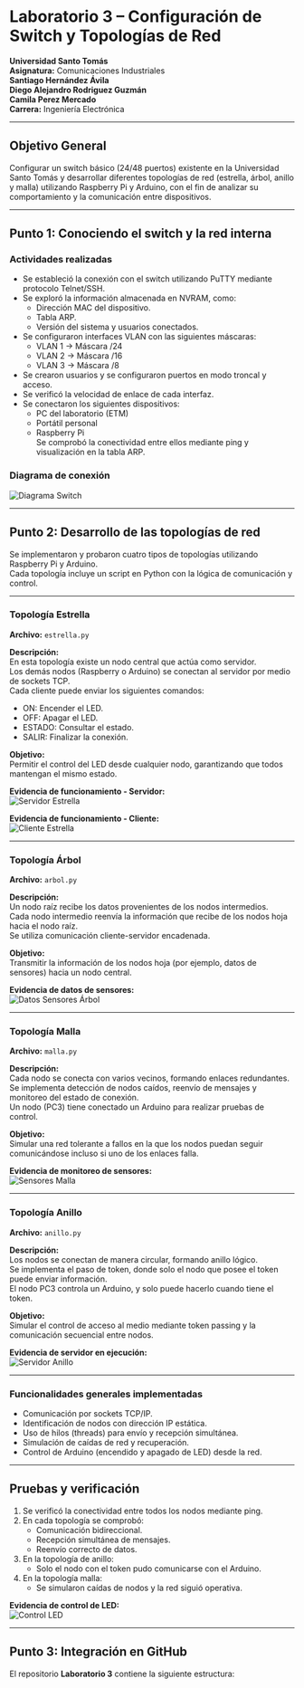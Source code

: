 # Laboratorio 3 – Configuración de Switch y Topologías de Red

**Universidad Santo Tomás**  
**Asignatura:** Comunicaciones Industriales  
**Santiago Hernández Ávila**  
**Diego Alejandro Rodriguez Guzmán**  
**Camila Perez Mercado**  
**Carrera:** Ingeniería Electrónica  

---

## Objetivo General

Configurar un switch básico (24/48 puertos) existente en la Universidad Santo Tomás y desarrollar diferentes topologías de red (estrella, árbol, anillo y malla) utilizando Raspberry Pi y Arduino, con el fin de analizar su comportamiento y la comunicación entre dispositivos.

---

## Punto 1: Conociendo el switch y la red interna

### Actividades realizadas

- Se estableció la conexión con el switch utilizando PuTTY mediante protocolo Telnet/SSH.  
- Se exploró la información almacenada en NVRAM, como:
  - Dirección MAC del dispositivo.  
  - Tabla ARP.  
  - Versión del sistema y usuarios conectados.  
- Se configuraron interfaces VLAN con las siguientes máscaras:
  - VLAN 1 → Máscara /24  
  - VLAN 2 → Máscara /16  
  - VLAN 3 → Máscara /8  
- Se crearon usuarios y se configuraron puertos en modo troncal y acceso.  
- Se verificó la velocidad de enlace de cada interfaz.  
- Se conectaron los siguientes dispositivos:
  - PC del laboratorio (ETM)  
  - Portátil personal  
  - Raspberry Pi  
  Se comprobó la conectividad entre ellos mediante ping y visualización en la tabla ARP.

### Diagrama de conexión

![Diagrama Switch](cb07c7d0-71c2-41c7-8053-d50dff1bd200.png)

---

## Punto 2: Desarrollo de las topologías de red

Se implementaron y probaron cuatro tipos de topologías utilizando Raspberry Pi y Arduino.  
Cada topología incluye un script en Python con la lógica de comunicación y control.

---

### Topología Estrella

**Archivo:** `estrella.py`

**Descripción:**  
En esta topología existe un nodo central que actúa como servidor.  
Los demás nodos (Raspberry o Arduino) se conectan al servidor por medio de sockets TCP.  
Cada cliente puede enviar los siguientes comandos:
- ON: Encender el LED.  
- OFF: Apagar el LED.  
- ESTADO: Consultar el estado.  
- SALIR: Finalizar la conexión.

**Objetivo:**  
Permitir el control del LED desde cualquier nodo, garantizando que todos mantengan el mismo estado.

**Evidencia de funcionamiento - Servidor:**  
![Servidor Estrella](IMG-20251020-WA0016.jpg)

**Evidencia de funcionamiento - Cliente:**  
![Cliente Estrella](IMG-20251020-WA0020.jpg)

---

### Topología Árbol

**Archivo:** `arbol.py`

**Descripción:**  
Un nodo raíz recibe los datos provenientes de los nodos intermedios.  
Cada nodo intermedio reenvía la información que recibe de los nodos hoja hacia el nodo raíz.  
Se utiliza comunicación cliente-servidor encadenada.

**Objetivo:**  
Transmitir la información de los nodos hoja (por ejemplo, datos de sensores) hacia un nodo central.

**Evidencia de datos de sensores:**  
![Datos Sensores Árbol](IMG-20251020-WA0023.jpg)

---

### Topología Malla

**Archivo:** `malla.py`

**Descripción:**  
Cada nodo se conecta con varios vecinos, formando enlaces redundantes.  
Se implementa detección de nodos caídos, reenvío de mensajes y monitoreo del estado de conexión.  
Un nodo (PC3) tiene conectado un Arduino para realizar pruebas de control.

**Objetivo:**  
Simular una red tolerante a fallos en la que los nodos puedan seguir comunicándose incluso si uno de los enlaces falla.

**Evidencia de monitoreo de sensores:**  
![Sensores Malla](IMG-20251020-WA0026.jpg)

---

### Topología Anillo

**Archivo:** `anillo.py`

**Descripción:**  
Los nodos se conectan de manera circular, formando anillo lógico.  
Se implementa el paso de token, donde solo el nodo que posee el token puede enviar información.  
El nodo PC3 controla un Arduino, y solo puede hacerlo cuando tiene el token.

**Objetivo:**  
Simular el control de acceso al medio mediante token passing y la comunicación secuencial entre nodos.

**Evidencia de servidor en ejecución:**  
![Servidor Anillo](IMG-20251020-WA0019.jpg)

---

### Funcionalidades generales implementadas

- Comunicación por sockets TCP/IP.  
- Identificación de nodos con dirección IP estática.  
- Uso de hilos (threads) para envío y recepción simultánea.  
- Simulación de caídas de red y recuperación.  
- Control de Arduino (encendido y apagado de LED) desde la red.

---

## Pruebas y verificación

1. Se verificó la conectividad entre todos los nodos mediante ping.  
2. En cada topología se comprobó:
   - Comunicación bidireccional.  
   - Recepción simultánea de mensajes.  
   - Reenvío correcto de datos.  
3. En la topología de anillo:
   - Solo el nodo con el token pudo comunicarse con el Arduino.  
4. En la topología malla:
   - Se simularon caídas de nodos y la red siguió operativa.

**Evidencia de control de LED:**  
![Control LED](IMG-20251020-WA0021.jpg)

---

## Punto 3: Integración en GitHub

El repositorio **Laboratorio 3** contiene la siguiente estructura:

